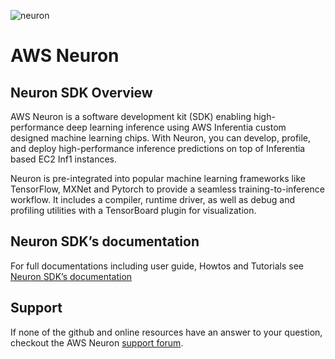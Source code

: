 ![neuron](./docs/images/Site-Merch_Neuron-ML-SDK_Editorial.png)

# AWS Neuron  

## Neuron SDK Overview

AWS Neuron is a software development kit (SDK) enabling high-performance deep learning inference using AWS Inferentia custom designed machine learning chips. With Neuron, you can develop, profile, and deploy high-performance inference predictions on top of Inferentia based EC2
Inf1 instances.

Neuron is pre-integrated into popular machine learning frameworks like TensorFlow, MXNet and Pytorch to provide a seamless training-to-inference workflow. It includes a compiler, runtime driver, as well as debug and profiling utilities with a TensorBoard plugin for visualization.

## Neuron SDK’s documentation

For full documentations including user guide, Howtos and Tutorials see [Neuron SDK’s documentation](https://aws-neuron-sdk-tmp.readthedocs.io/)

## Support
If none of the github and online resources have an answer to your question, checkout the AWS Neuron [support forum](https://forums.aws.amazon.com/forum.jspa?forumID=355).

